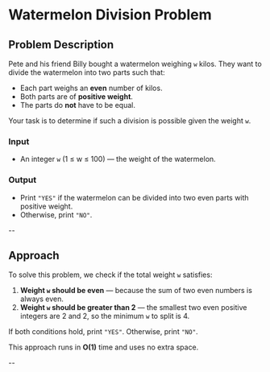 # Watermelon Division Problem

## Problem Description

Pete and his friend Billy bought a watermelon weighing `w` kilos. They want to divide the watermelon into two parts such that:

- Each part weighs an **even** number of kilos.
- Both parts are of **positive weight**.
- The parts do **not** have to be equal.

Your task is to determine if such a division is possible given the weight `w`.

### Input

- An integer `w` (1 ≤ w ≤ 100) — the weight of the watermelon.

### Output

- Print `"YES"` if the watermelon can be divided into two even parts with positive weight.
- Otherwise, print `"NO"`.

--

## Approach

To solve this problem, we check if the total weight `w` satisfies:

1. **Weight `w` should be even** — because the sum of two even numbers is always even.
2. **Weight `w` should be greater than 2** — the smallest two even positive integers are 2 and 2, so the minimum `w` to split is 4.

If both conditions hold, print `"YES"`. Otherwise, print `"NO"`.

This approach runs in **O(1)** time and uses no extra space.

--
